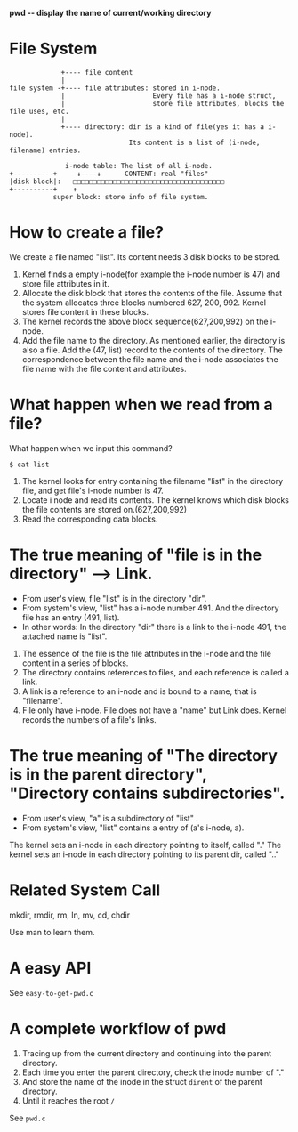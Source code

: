 **pwd -- display the name of current/working directory**

# File System

~~~
             +---- file content
             |
file system -+---- file attributes: stored in i-node. 
             |                      Every file has a i-node struct,
             |                      store file attributes, blocks the file uses, etc.
             |
             +---- directory: dir is a kind of file(yes it has a i-node). 
                              Its content is a list of (i-node, filename) entries.

              i-node table: The list of all i-node. 
+----------+     ↓----↓      CONTENT: real "files"
|disk block|:   □□□□□□□□□□□□□□□□□□□□□□□□□□□□□□□□□□□□□□
+----------+    ↑
           super block: store info of file system.
~~~

# How to create a file?

We create a file named "list". Its content needs 3 disk blocks to be stored.

1. Kernel finds a empty i-node(for example the i-node number is 47) and store
   file attributes in it.
2. Allocate the disk block that stores the contents of the file. Assume that 
   the system allocates three blocks numbered 627, 200, 992. Kernel stores file 
   content in these blocks.
3. The kernel records the above block sequence(627,200,992) on the i-node.
4. Add the file name to the directory. As mentioned earlier, the directory is 
   also a file. Add the (47, list) record to the contents of the directory. 
   The correspondence between the file name and the i-node associates 
   the file name with the file content and attributes.

# What happen when we read from a file?

What happen when we input this command?

~~~
$ cat list
~~~

1. The kernel looks for entry containing the filename "list" in the directory 
   file, and get file's i-node number is 47.
2. Locate i node and read its contents. The kernel knows which disk blocks the 
   file contents are stored on.(627,200,992)
3. Read the corresponding data blocks.

# The true meaning of "file is in the directory" --> Link.

- From user's view, file "list" is in the directory "dir".
- From system's view, "list" has a i-node number 491. And the directory file has an entry (491, list).
- In other words: In the directory "dir" there is a link to the i-node 491, the attached name is "list".
 
1. The essence of the file is the file attributes in the i-node and the file content in a series of blocks.
2. The directory contains references to files, and each reference is called a link.
3. A link is a reference to an i-node and is bound to a name, that is "filename".
4. File only have i-node. File does not have a "name" but Link does. Kernel records the numbers of a file's links.

# The true meaning of "The directory is in the parent directory", "Directory contains subdirectories".

- From user's view, "a" is a subdirectory of "list" .
- From system's view, "list" contains a entry of (a's i-node, a).

The kernel sets an i-node in each directory pointing to itself, called "."
The kernel sets an i-node in each directory pointing to its parent dir, called ".."


# Related System Call

mkdir, rmdir, rm, ln, mv, cd, chdir


Use man to learn them.

# A easy API

See `easy-to-get-pwd.c`

# A complete workflow of pwd

1. Tracing up from the current directory and continuing into the parent directory.
2. Each time you enter the parent directory, check the inode number of "."
3. And store the name of the inode in the struct `dirent` of the parent directory.
4. Until it reaches the root `/`

See `pwd.c`
